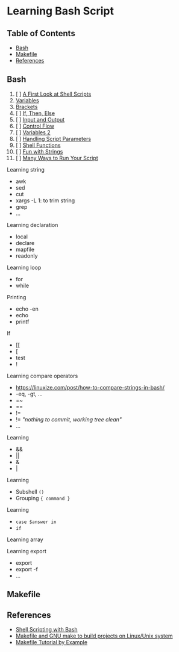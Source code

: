 # Learning Bash Script

## Table of Contents

<!-- START doctoc generated TOC please keep comment here to allow auto update -->
<!-- DON'T EDIT THIS SECTION, INSTEAD RE-RUN doctoc TO UPDATE -->

- [Bash](#bash)
- [Makefile](#makefile)
- [References](#references)

<!-- END doctoc generated TOC please keep comment here to allow auto update -->

## Bash

1. [ ] [A First Look at Shell Scripts](a-first-look-at-shell-scripts/README.md)
1. [Variables](variables/README.md)
1. [Brackets](brackets/README.md)
1. [ ] [If, Then, Else](if-then-else/README.md)
1. [ ] [Input and Output](input-and-output/README.md)
1. [ ] [Control Flow](control-flow/README.md)
1. [ ] [Variables 2](variables-2/README.md)
1. [ ] [Handling Script Parameters](handling-script-parameters/README.md)
1. [ ] [Shell Functions](shell-functions/README.md)
1. [ ] [Fun with Strings](fun-with-strings/README.md)
1. [ ] [Many Ways to Run Your Script](many-ways-to-run-your-script/README.md)

Learning string

- awk
- sed
- cut
- xargs -L 1: to trim string
- grep
- ...

Learning declaration

- local
- declare
- mapfile
- readonly

Learning loop

- for
- while

Printing

- echo -en
- echo
- printf

If

- [[
- [
- test
- !

Learning compare operators

- <https://linuxize.com/post/how-to-compare-strings-in-bash/>
- -eq, -gt, ...
- =~
- ==
- !=
- != _"nothing to commit, working tree clean"_
- ...

Learning

- &&
- ||
- &
- |

Learning

- Subshell `()`
- Grouping `{ command }`

Learning

- `case $answer in`
- `if`

Learning array

Learning export

- export
- export -f
- ...

## Makefile

## References

- [Shell Scripting with Bash](https://app.pluralsight.com/library/courses/bash-shell-scripting/table-of-contents)
- [Makefile and GNU make to build projects on Linux/Unix system](https://www.udemy.com/course/gnu-make-make-utility-and-makefile)
- [Makefile Tutorial by Example](https://makefiletutorial.com/)
